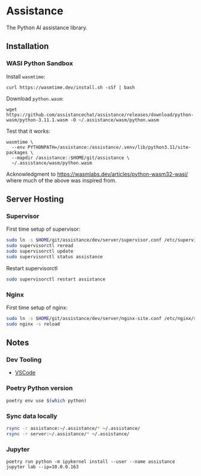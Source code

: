 # Assistance

The Python AI assistance library.

## Installation

### WASI Python Sandbox

Install `wasmtime`:

```
curl https://wasmtime.dev/install.sh -sSf | bash
```

Download `python.wasm`:

```
wget https://github.com/assistancechat/assistance/releases/download/python-wasm/python-3.11.1.wasm -O ~/.assistance/wasm/python.wasm
```

Test that it works:

```
wasmtime \
  --env PYTHONPATH=/assistance:/assistance/.venv/lib/python3.11/site-packages \
  --mapdir /assistance::$HOME/git/assistance \
  ~/.assistance/wasm/python.wasm
```

Acknowledgment to https://wasmlabs.dev/articles/python-wasm32-wasi/ where much
of the above was inspired from.

## Server Hosting

### Supervisor

First time setup of supervisor:

```bash
sudo ln -s $HOME/git/assistance/dev/server/supervisor.conf /etc/supervisor/conf.d/assistance.conf
sudo supervisorctl reread
sudo supervisorctl update
sudo supervisorctl status assistance
```

Restart supervisorctl

```bash
sudo supervisorctl restart assistance
```

### Nginx

First time setup of nginx:

```bash
sudo ln -s $HOME/git/assistance/dev/server/nginx-site.conf /etc/nginx/sites-enabled/assistance
sudo nginx -s reload
```

## Notes

### Dev Tooling

- [VSCode](https://code.visualstudio.com/)

### Poetry Python version

```bash
poetry env use $(which python)
```

### Sync data locally

```bash
rsync -r assistance:~/.assistance/* ~/.assistance/
rsync -r server:~/.assistance/* ~/.assistance/
```

### Jupyter

```
poetry run python -m ipykernel install --user --name assistance
jupyter lab --ip=10.0.0.163
```
